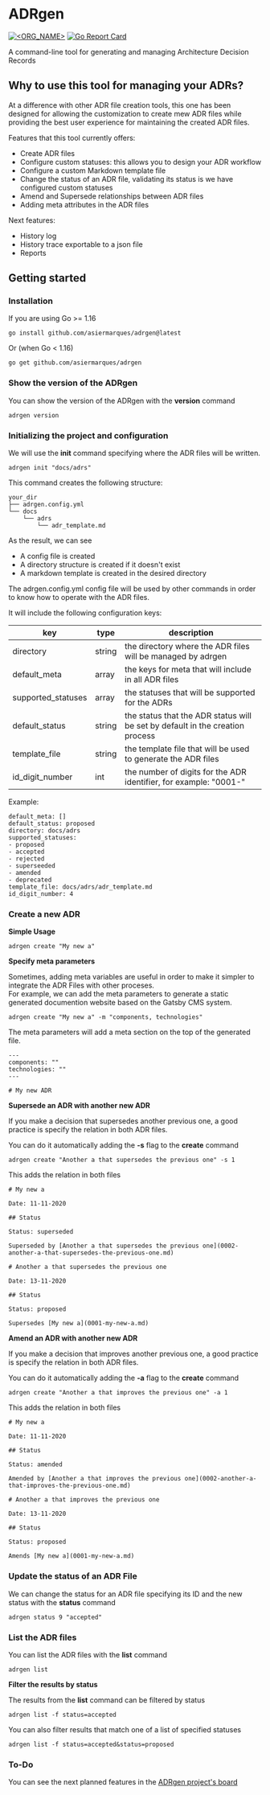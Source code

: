 # ADRgen

[![<ORG_NAME>](https://circleci.com/gh/asiermarques/adrgen.svg?style=svg)](https://circleci.com/gh/asiermarques/adrgen) [![Go Report Card](https://goreportcard.com/badge/github.com/asiermarques/adrgen)](https://goreportcard.com/report/github.com/asiermarques/adrgen)

A command-line tool for generating and managing Architecture Decision Records

## Why to use this tool for managing your ADRs?

At a difference with other ADR file creation tools, this one has been designed for allowing the customization to 
create mew ADR files while providing the best user experience for maintaining the created ADR files.

Features that this tool currently offers:

* Create ADR files 
* Configure custom statuses: this allows you to design your ADR workflow
* Configure a custom Markdown template file
* Change the status of an ADR file, validating its status is we have configured custom statuses
* Amend and Supersede relationships between ADR files
* Adding meta attributes in the ADR files

Next features:

* History log
* History trace exportable to a json file
* Reports


## Getting started

### Installation

If you are using Go >= 1.16

```
go install github.com/asiermarques/adrgen@latest
```

Or (when Go < 1.16)

```
go get github.com/asiermarques/adrgen
```

### Show the version of the ADRgen

You can show the version of the ADRgen with the **version** command

```
adrgen version
```

### Initializing the project and configuration

We will use the **init** command specifying where the ADR files will be written. 

```
adrgen init "docs/adrs"
```

This command creates the following structure:

```
your_dir
├── adrgen.config.yml
└── docs
    └── adrs
        └── adr_template.md
```

As the result, we can see
* A config file is created
* A directory structure is created if it doesn't exist
* A markdown template is created in the desired directory


The adrgen.config.yml config file will be used by other commands in order to know how to operate with the ADR files.

It will include the following configuration keys:

| key                | type       | description                                                                   |
|--------------------|------------|-------------------------------------------------------------------------------|
| directory          | string     | the directory where the ADR files will be managed by adrgen                   |
| default_meta       | array      | the keys for meta that will include in all ADR files                          |
| supported_statuses | array      | the statuses that will be supported for the ADRs                              |
| default_status     | string     | the status that the ADR status will be set by default in the creation process |
| template_file      | string     | the template file that will be used to generate the ADR files                 |
| id_digit_number    | int        | the number of digits for the ADR identifier, for example: "0001-"             |

Example:

````
default_meta: []
default_status: proposed
directory: docs/adrs
supported_statuses:
- proposed
- accepted
- rejected
- superseeded
- amended
- deprecated
template_file: docs/adrs/adr_template.md
id_digit_number: 4
````

### Create a new ADR

**Simple Usage**

```
adrgen create "My new a"
```

**Specify meta parameters**

Sometimes, adding meta variables are useful in order to make it simpler to integrate the ADR Files with other proceses.  
For example, we can add the meta parameters to generate a static generated documention website based on the Gatsby CMS system.

```
adrgen create "My new a" -m "components, technologies"
```

The meta parameters will add a meta section on the top of the generated file.  
```
---
components: ""
technologies: ""
---

# My new ADR
```

**Supersede an ADR with another new ADR**

If you make a decision that supersedes another previous one, a good practice is specify the relation in both ADR files.

You can do it automatically adding the **-s** flag to the **create** command

```
adrgen create "Another a that supersedes the previous one" -s 1
```

This adds the relation in both files

```
# My new a

Date: 11-11-2020

## Status

Status: superseded

Superseded by [Another a that supersedes the previous one](0002-another-a-that-supersedes-the-previous-one.md)
```

```
# Another a that supersedes the previous one

Date: 13-11-2020

## Status

Status: proposed

Supersedes [My new a](0001-my-new-a.md)
```

**Amend an ADR with another new ADR**

If you make a decision that improves another previous one, a good practice is specify the relation in both ADR files.

You can do it automatically adding the **-a** flag to the **create** command

```
adrgen create "Another a that improves the previous one" -a 1
```

This adds the relation in both files

```
# My new a

Date: 11-11-2020

## Status

Status: amended

Amended by [Another a that improves the previous one](0002-another-a-that-improves-the-previous-one.md)
```

```
# Another a that improves the previous one

Date: 13-11-2020

## Status

Status: proposed

Amends [My new a](0001-my-new-a.md)
```

### Update the status of an ADR File

We can change the status for an ADR file specifying its ID and the new status with the **status** command

```
adrgen status 9 "accepted"
```

### List the ADR files

You can list the ADR files with the **list** command

```
adrgen list
```

**Filter the results by status**

The results from the **list** command can be filtered by status

```
adrgen list -f status=accepted
```

You can also filter results that match one of a list of specified statuses

```
adrgen list -f status=accepted&status=proposed
```



### To-Do

You can see the next planned features in the [ADRgen project's board](https://github.com/asiermarques/adrgen/projects/1)
